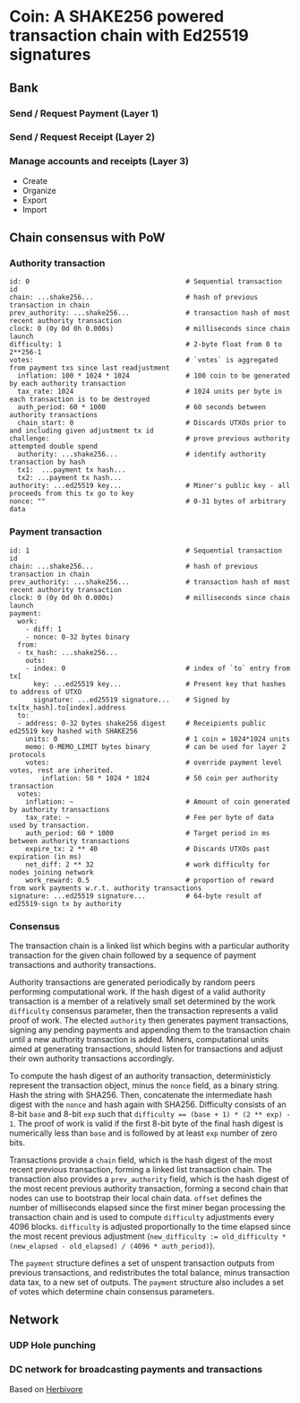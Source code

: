 
# Coin: A SHAKE256 powered transaction chain with Ed25519 signatures

## Bank

### Send / Request Payment (Layer 1)

### Send / Request Receipt (Layer 2)

### Manage accounts and receipts (Layer 3)

- Create
- Organize
- Export
- Import

## Chain consensus with PoW

### Authority transaction

    id: 0                                       # Sequential transaction id
    chain: ...shake256...                       # hash of previous transaction in chain
    prev_authority: ...shake256...              # transaction hash of most recent authority transaction
    clock: 0 (0y 0d 0h 0.000s)                  # milliseconds since chain launch
    difficulty: 1                               # 2-byte float from 0 to 2**256-1
    votes:                                      # `votes` is aggregated from payment txs since last readjustment
      inflation: 100 * 1024 * 1024              # 100 coin to be generated by each authority transaction
      tax_rate: 1024                            # 1024 units per byte in each transaction is to be destroyed
      auth_period: 60 * 1000                    # 60 seconds between authority transactions
      chain_start: 0                            # Discards UTXOs prior to and including given adjustment tx id
    challenge:                                  # prove previous authority attempted double spend
      authority: ...shake256...                 # identify authority transaction by hash
      tx1:  ...payment tx hash...
      tx2: ...payment tx hash...        
    authority: ...ed25519 key...                # Miner's public key - all proceeds from this tx go to key
    nonce: ""                                   # 0-31 bytes of arbitrary data
    
### Payment transaction

    id: 1                                       # Sequential transaction id
    chain: ...shake256...                       # hash of previous transaction in chain
    prev_authority: ...shake256...              # transaction hash of most recent authority transaction
    clock: 0 (0y 0d 0h 0.000s)                  # milliseconds since chain launch
    payment:
      work:
        - diff: 1
        - nonce: 0-32 bytes binary
      from:
      - tx_hash: ...shake256...
        outs:
        - index: 0                              # index of `to` entry from tx[
          key: ...ed25519 key...                # Present key that hashes to address of UTXO
          signature: ...ed25519 signature...    # Signed by tx[tx_hash].to[index].address
      to:
      - address: 0-32 bytes shake256 digest     # Receipients public ed25519 key hashed with SHAKE256
        units: 0                                # 1 coin = 1024*1024 units
        memo: 0-MEMO_LIMIT bytes binary         # can be used for layer 2 protocols
        votes:                                  # override payment level votes, rest are inherited.
            inflation: 50 * 1024 * 1024         # 50 coin per authority transaction
      votes: 
        inflation: ~                            # Amount of coin generated by authority transactions
        tax_rate: ~                             # Fee per byte of data used by transaction.
        auth_period: 60 * 1000                  # Target period in ms between authority transactions
        expire_tx: 2 ** 40                      # Discards UTXOs past expiration (in ms)
        net_diff: 2 ** 32                       # work difficulty for nodes joining network
        work_reward: 0.5                        # proportion of reward from work payments w.r.t. authority transactions
    signature: ...ed25519 signature...          # 64-byte result of ed25519-sign tx by authority

### Consensus

The transaction chain is a linked list which begins with a particular authority transaction for the given chain followed by a sequence of payment transactions and authority transactions.

Authority transactions are generated periodically by random peers performing computational work.  If the hash digest of a valid authority transaction is a member of a relatively small set determined by the work `difficulty` consensus parameter, then the transaction represents a valid proof of work.  The elected `authority` then generates payment transactions, signing any pending payments and appending them to the transaction chain until a new authority transaction is added.  Miners, computational units aimed at generating transactions, should listen for transactions and adjust their own authority transactions accordingly.

To compute the hash digest of an authority transaction, deterministicly represent the transaction object, minus the `nonce` field, as a binary string.  Hash the string with SHA256.  Then, concatenate the intermediate hash digest with the `nonce` and hash again with SHA256.  Difficulty consists of an 8-bit `base` and 8-bit `exp` such that `difficulty == (base + 1) * (2 ** exp) - 1`.  The proof of work is valid if the first 8-bit byte of the final hash digest is numerically less than `base` and is followed by at least `exp` number of zero bits.

Transactions provide a `chain` field, which is the hash digest of the most recent previous transaction, forming a linked list transaction chain.  The transaction also provides a `prev_authority` field, which is the hash digest of the most recent previous authority transaction, forming a second chain that nodes can use to bootstrap their local chain data.  `offset` defines the number of milliseconds elapsed since the first miner began processing the transaction chain and is used to compute `difficulty` adjustments every 4096 blocks.  `difficulty` is adjusted proportionally to the time elapsed since the most recent previous adjustment (`new_difficulty := old_difficulty * (new_elapsed - old_elapsed) / (4096 * auth_period)`).

The `payment` structure defines a set of unspent transaction outputs from previous transactions, and redistributes the total balance, minus transaction data tax, to a new set of outputs.  The `payment` structure also includes a set of votes which determine chain consensus parameters.  



## Network

### UDP Hole punching

### DC network for broadcasting payments and transactions

Based on [Herbivore](https://www.cs.cornell.edu/people/egs/herbivore/herbivore.pdf)
